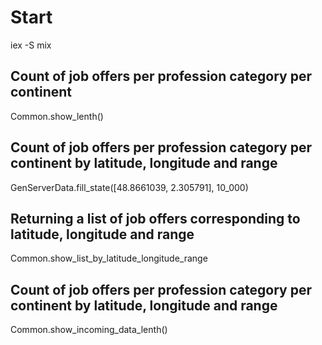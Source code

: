 # Start

iex -S mix

## Count of job offers per profession category per continent

Common.show_lenth()

## Count of job offers per profession category per continent by latitude, longitude and range

GenServerData.fill_state([48.8661039, 2.305791], 10_000)

## Returning a list of job offers corresponding to latitude, longitude and range

Common.show_list_by_latitude_longitude_range

## Count of job offers per profession category per continent by latitude, longitude and range

Common.show_incoming_data_lenth()
